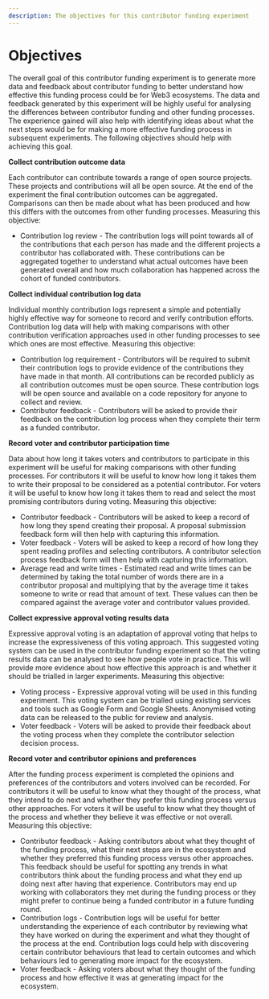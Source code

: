 ```yaml
---
description: The objectives for this contributor funding experiment
---
```


# Objectives

The overall goal of this contributor funding experiment is to generate more data and feedback about contributor funding to better understand how effective this funding process could be for Web3 ecosystems. The data and feedback generated by this experiment will be highly useful for analysing the differences between contributor funding and other funding processes. The experience gained will also help with identifying ideas about what the next steps would be for making a more effective funding process in subsequent experiments. The following objectives should help with achieving this goal.



**Collect contribution outcome data**

Each contributor can contribute towards a range of open source projects. These projects and contributions will all be open source. At the end of the experiment the final contribution outcomes can be aggregated. Comparisons can then be made about what has been produced and how this differs with the outcomes from other funding processes. Measuring this objective:

* Contribution log review - The contribution logs will point towards all of the contributions that each person has made and the different projects a contributor has collaborated with. These contributions can be aggregated together to understand what actual outcomes have been generated overall and how much collaboration has happened across the cohort of funded contributors.



**Collect individual contribution log data**

Individual monthly contribution logs represent a simple and potentially highly effective way for someone to record and verify contribution efforts. Contribution log data will help with making comparisons with other contribution verification approaches used in other funding processes to see which ones are most effective. Measuring this objective:

* Contribution log requirement - Contributors will be required to submit their contribution logs to provide evidence of the contributions they have made in that month. All contributions can be recorded publicly as all contribution outcomes must be open source. These contribution logs will be open source and available on a code repository for anyone to collect and review.
* Contributor feedback - Contributors will be asked to provide their feedback on the contribution log process when they complete their term as a funded contributor.



**Record voter and contributor participation time**

Data about how long it takes voters and contributors to participate in this experiment will be useful for making comparisons with other funding processes. For contributors it will be useful to know how long it takes them to write their proposal to be considered as a potential contributor. For voters it will be useful to know how long it takes them to read and select the most promising contributors during voting. Measuring this objective:

* Contributor feedback - Contributors will be asked to keep a record of how long they spend creating their proposal. A proposal submission feedback form will then help with capturing this information.
* Voter feedback - Voters will be asked to keep a record of how long they spent reading profiles and selecting contributors. A contributor selection process feedback form will then help with capturing this information.
* Average read and write times - Estimated read and write times can be determined by taking the total number of words there are in a contributor proposal and multiplying that by the average time it takes someone to write or read that amount of text. These values can then be compared against the average voter and contributor values provided.



**Collect expressive approval voting results data**

Expressive approval voting is an adaptation of approval voting that helps to increase the expressiveness of this voting approach. This suggested voting system can be used in the contributor funding experiment so that the voting results data can be analysed to see how people vote in practice. This will provide more evidence about how effective this approach is and whether it should be trialled in larger experiments. Measuring this objective:

* Voting process - Expressive approval voting will be used in this funding experiment. This voting system can be trialled using existing services and tools such as Google Form and Google Sheets. Anonymised voting data can be released to the public for review and analysis.
* Voter feedback - Voters will be asked to provide their feedback about the voting process when they complete the contributor selection decision process.



**Record voter and contributor opinions and preferences**

After the funding process experiment is completed the opinions and preferences of the contributors and voters involved can be recorded. For contributors it will be useful to know what they thought of the process, what they intend to do next and whether they prefer this funding process versus other approaches. For voters it will be useful to know what they thought of the process and whether they believe it was effective or not overall. Measuring this objective:

* Contributor feedback - Asking contributors about what they thought of the funding process, what their next steps are in the ecosystem and whether they preferred this funding process versus other approaches. This feedback should be useful for spotting any trends in what contributors think about the funding process and what they end up doing next after having that experience. Contributors may end up working with collaborators they met during the funding process or they might prefer to continue being a funded contributor in a future funding round.
* Contribution logs - Contribution logs will be useful for better understanding the experience of each contributor by reviewing what they have worked on during the experiment and what they thought of the process at the end. Contribution logs could help with discovering certain contributor behaviours that lead to certain outcomes and which behaviours led to generating more impact for the ecosystem.
* Voter feedback - Asking voters about what they thought of the funding process and how effective it was at generating impact for the ecosystem.
